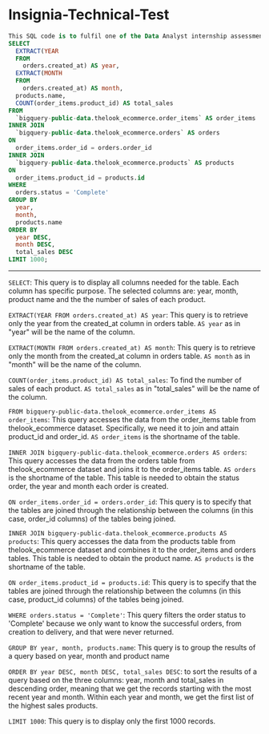 # Insignia-Technical-Test
```SQL
This SQL code is to fulfil one of the Data Analyst internship assessment tests for Insignia
SELECT
  EXTRACT(YEAR
  FROM
    orders.created_at) AS year,
  EXTRACT(MONTH
  FROM
    orders.created_at) AS month,
  products.name,
  COUNT(order_items.product_id) AS total_sales
FROM
  `bigquery-public-data.thelook_ecommerce.order_items` AS order_items
INNER JOIN
  `bigquery-public-data.thelook_ecommerce.orders` AS orders
ON
  order_items.order_id = orders.order_id
INNER JOIN
  `bigquery-public-data.thelook_ecommerce.products` AS products
ON
  order_items.product_id = products.id
WHERE
  orders.status = 'Complete'
GROUP BY
  year,
  month,
  products.name
ORDER BY
  year DESC,
  month DESC,
  total_sales DESC
LIMIT 1000;
```

---
`SELECT`: This query is to display all columns needed for the table. Each column has specific purpose. The selected columns are: year, month, product name and the the number of sales of each product.

`EXTRACT(YEAR FROM orders.created_at) AS year`: This query is to retrieve only the year from the created_at column in orders table. `AS year` as in "year" will be the name of the column.

`EXTRACT(MONTH FROM orders.created_at) AS month`: This query is to retrieve only the month from the created_at column in orders table. `AS month` as in "month" will be the name of the column.

`COUNT(order_items.product_id) AS total_sales`: To find the number of sales of each product. `AS total_sales` as in "total_sales" will be the name of the column.

`FROM bigquery-public-data.thelook_ecommerce.order_items AS order_items`: This query accesses the data from the order_items table from thelook_ecommerce dataset. Specifically, we need it to join and attain product_id and order_id. `AS order_items` is the shortname of the table.

`INNER JOIN bigquery-public-data.thelook_ecommerce.orders AS orders`: This query accesses the data from the orders table from thelook_ecommerce dataset and joins it to the order_items table. `AS orders` is the shortname of the table. This table is needed to obtain the status order, the year and month each order is created. 

`ON order_items.order_id = orders.order_id`: This query is to specify that the tables are joined through the relationship between the columns (in this case, order_id columns) of the tables being joined.

`INNER JOIN bigquery-public-data.thelook_ecommerce.products AS products`: This query accesses the data from the products table from thelook_ecommerce dataset and combines it to the order_items and orders tables. This table is needed to obtain the product name. `AS products` is the shortname of the table.

`ON order_items.product_id = products.id`: This query is to specify that the tables are joined through the relationship between the columns (in this case, product_id columns) of the tables being joined.

`WHERE orders.status = 'Complete'`: This query filters the order status to 'Complete' because we only want to know the successful orders, from creation to delivery, and that were never returned.

`GROUP BY year, month, products.name`: This query is to group the results of a query based on year, month and product name

`ORDER BY year DESC, month DESC, total_sales DESC`: to sort the results of a query based on the three columns: year, month and total_sales in descending order, meaning that we get the records starting with the most recent year and month. Within each year and month, we get the first list of the highest sales products.

`LIMIT 1000`: This query is to display only the first 1000 records.
